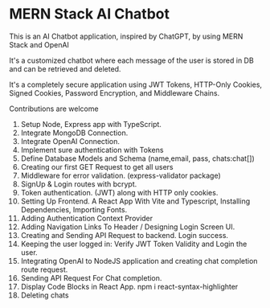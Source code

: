 # MERN Stack AI Chatbot

This is an AI Chatbot application, inspired by ChatGPT, by using MERN Stack and OpenAI

It's a customized chatbot where each message of the user is stored in DB and can be retrieved and deleted.

It's a completely secure application using JWT Tokens, HTTP-Only Cookies, Signed Cookies, Password Encryption, and Middleware Chains.

Contributions are welcome

1. Setup Node, Express app with TypeScript.
2. Integrate MongoDB Connection.
3. Integrate OpenAI Connection.
4. Implement sure authentication with Tokens
5. Define Database Models and Schema (name,email, pass, chats:chat[])
6. Creating our first GET Request to get all users
7. Middleware for error validation. (express-validator package)
8. SignUp & Login routes with bcrypt.
9. Token authentication. (JWT) along with HTTP only cookies.
10. Setting Up Frontend. A React App With Vite and Typescript, Installing Dependencies, Importing Fonts.
11. Adding Authentication Context Provider
12. Adding Navigation Links To Header / Designing Login Screen UI.
13. Creating and Sending API Request to backend. Login success.
14. Keeping the user logged in: Verify JWT Token Validity and Login the user.
15. Integrating OpenAI to NodeJS application and creating chat completion route request.
16. Sending API Request For Chat completion.
17. Display Code Blocks in React App. npm i react-syntax-highlighter
18. Deleting chats
